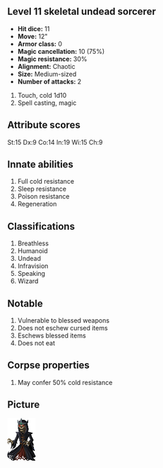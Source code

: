 ## Level 11 skeletal undead sorcerer

- **Hit dice:** 11
- **Move:** 12"
- **Armor class:** 0
- **Magic cancellation:** 10 (75%)
- **Magic resistance:** 30%
- **Alignment:** Chaotic
- **Size:** Medium-sized
- **Number of attacks:** 2
1. Touch, cold 1d10
2. Spell casting, magic

## Attribute scores

St:15 Dx:9 Co:14 In:19 Wi:15 Ch:9

## Innate abilities

1. Full cold resistance
2. Sleep resistance
3. Poison resistance
4. Regeneration

## Classifications

1. Breathless
2. Humanoid
3. Undead
4. Infravision
5. Speaking
6. Wizard

## Notable

1. Vulnerable to blessed weapons
2. Does not eschew cursed items
3. Eschews blessed items
4. Does not eat

## Corpse properties

1. May confer 50% cold resistance

## Picture

![Lich](https://github.com/hyvanmielenpelit/GnollHackTileSet/blob/main/Monsters/lich/lich.png?raw=true)
